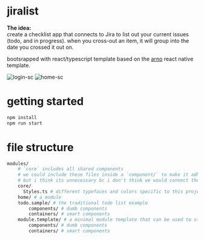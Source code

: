 # jiralist

**The idea:**  
create a checklist app that connects to Jira to list out your current issues (todo, and in progress). when you cross-out an item, it will group into the date you crossed it out on.

bootsrapped with react/typescript template based on the [arno](https://github.com/smashingboxes/arno) react native template.

![login-sc](https://user-images.githubusercontent.com/32459751/120070095-ef3b7280-c0bb-11eb-8ce3-3dc43de87d42.png)
![home-sc](https://user-images.githubusercontent.com/32459751/120070099-f1053600-c0bb-11eb-8091-1a6dc0a9283f.png)

# getting started

```bash
npm install
npm run start
```

# file structure

```bash
modules/
    # `core` includes all shared components
    # we could include these files inside a `component/` to make it adhere to the `module` structure
    # but i think its unnecessary bc i don't think we would connect these files into containers
    core/
      Styles.ts # different typefaces and colors specific to this project
    home/ # a module
    todo.sample/ # the traditional todo list example
        components/ # dumb components
        containers/ # smart components
    module.template/ # a minimal module template that can be used to start a new module
        components/ # dumb components
        containers/ # smart components
```
